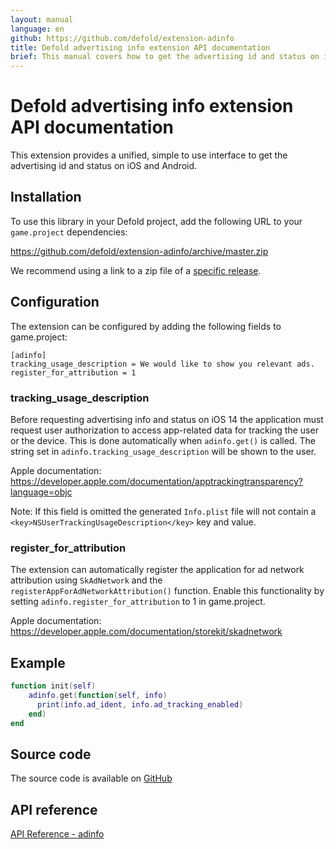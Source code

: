 ```yaml
---
layout: manual
language: en
github: https://github.com/defold/extension-adinfo
title: Defold advertising info extension API documentation
brief: This manual covers how to get the advertising id and status on iOS and Android in Defold.
---
```


# Defold advertising info extension API documentation

This extension provides a unified, simple to use interface to get the advertising id and status on iOS and Android.


## Installation
To use this library in your Defold project, add the following URL to your `game.project` dependencies:

https://github.com/defold/extension-adinfo/archive/master.zip

We recommend using a link to a zip file of a [specific release](https://github.com/defold/extension-adinfo/releases).


## Configuration
The extension can be configured by adding the following fields to game.project:

```
[adinfo]
tracking_usage_description = We would like to show you relevant ads.
register_for_attribution = 1
```

### tracking_usage_description

Before requesting advertising info and status on iOS 14 the application must request user authorization to access app-related data for tracking the user or the device. This is done automatically when `adinfo.get()` is called. The string set in `adinfo.tracking_usage_description` will be shown to the user.

Apple documentation: https://developer.apple.com/documentation/apptrackingtransparency?language=objc

Note: If this field is omitted the generated `Info.plist` file will not contain a `<key>NSUserTrackingUsageDescription</key>` key and value.

### register_for_attribution

The extension can automatically register the application for ad network attribution using `SkAdNetwork` and the `registerAppForAdNetworkAttribution()` function. Enable this functionality by setting `adinfo.register_for_attribution` to 1 in game.project.

Apple documentation: https://developer.apple.com/documentation/storekit/skadnetwork


## Example

```lua
function init(self)
    adinfo.get(function(self, info)
      print(info.ad_ident, info.ad_tracking_enabled)
    end)
end
```

## Source code

The source code is available on [GitHub](https://github.com/defold/extension-adinfo)


## API reference
[API Reference - adinfo](/extension-adinfo/adinfo_api)
